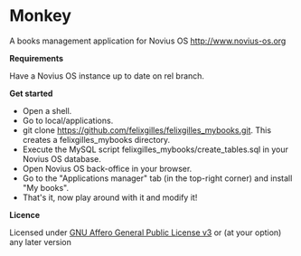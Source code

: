 Monkey
======

A books management application for Novius OS
http://www.novius-os.org

**Requirements**

Have a Novius OS instance up to date on rel branch.

**Get started**

* Open a shell.
* Go to local/applications.
* git clone https://github.com/felixgilles/felixgilles_mybooks.git. This creates a felixgilles_mybooks directory.
* Execute the MySQL script felixgilles_mybooks/create_tables.sql in your Novius OS database.
* Open Novius OS back-office in your browser.
* Go to the "Applications manager" tab (in the top-right corner) and install "My books".
* That's it, now play around with it and modify it!

**Licence**

Licensed under [GNU Affero General Public License v3](http://www.gnu.org/licenses/agpl-3.0.html) or (at your option) any later version
